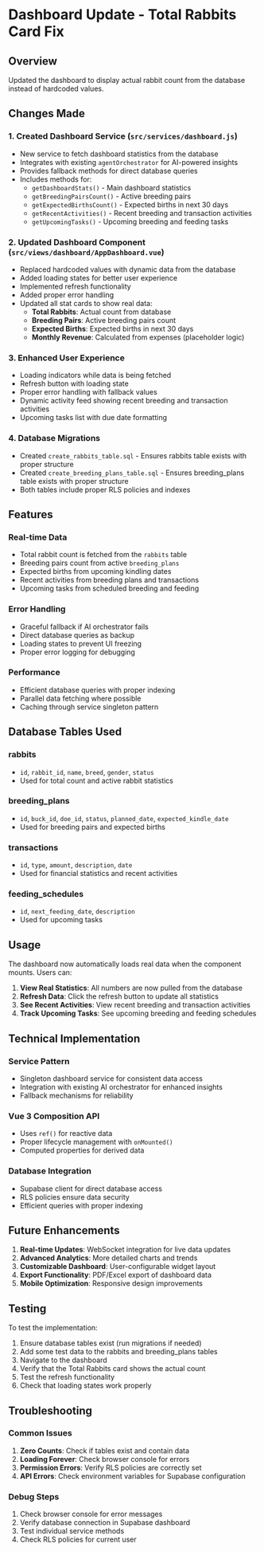 # Dashboard Update - Total Rabbits Card Fix

## Overview
Updated the dashboard to display actual rabbit count from the database instead of hardcoded values.

## Changes Made

### 1. Created Dashboard Service (`src/services/dashboard.js`)
- New service to fetch dashboard statistics from the database
- Integrates with existing `agentOrchestrator` for AI-powered insights
- Provides fallback methods for direct database queries
- Includes methods for:
  - `getDashboardStats()` - Main dashboard statistics
  - `getBreedingPairsCount()` - Active breeding pairs
  - `getExpectedBirthsCount()` - Expected births in next 30 days
  - `getRecentActivities()` - Recent breeding and transaction activities
  - `getUpcomingTasks()` - Upcoming breeding and feeding tasks

### 2. Updated Dashboard Component (`src/views/dashboard/AppDashboard.vue`)
- Replaced hardcoded values with dynamic data from the database
- Added loading states for better user experience
- Implemented refresh functionality
- Added proper error handling
- Updated all stat cards to show real data:
  - **Total Rabbits**: Actual count from database
  - **Breeding Pairs**: Active breeding pairs count
  - **Expected Births**: Expected births in next 30 days
  - **Monthly Revenue**: Calculated from expenses (placeholder logic)

### 3. Enhanced User Experience
- Loading indicators while data is being fetched
- Refresh button with loading state
- Proper error handling with fallback values
- Dynamic activity feed showing recent breeding and transaction activities
- Upcoming tasks list with due date formatting

### 4. Database Migrations
- Created `create_rabbits_table.sql` - Ensures rabbits table exists with proper structure
- Created `create_breeding_plans_table.sql` - Ensures breeding_plans table exists with proper structure
- Both tables include proper RLS policies and indexes

## Features

### Real-time Data
- Total rabbit count is fetched from the `rabbits` table
- Breeding pairs count from active `breeding_plans`
- Expected births from upcoming kindling dates
- Recent activities from breeding plans and transactions
- Upcoming tasks from scheduled breeding and feeding

### Error Handling
- Graceful fallback if AI orchestrator fails
- Direct database queries as backup
- Loading states to prevent UI freezing
- Proper error logging for debugging

### Performance
- Efficient database queries with proper indexing
- Parallel data fetching where possible
- Caching through service singleton pattern

## Database Tables Used

### rabbits
- `id`, `rabbit_id`, `name`, `breed`, `gender`, `status`
- Used for total count and active rabbit statistics

### breeding_plans
- `id`, `buck_id`, `doe_id`, `status`, `planned_date`, `expected_kindle_date`
- Used for breeding pairs and expected births

### transactions
- `id`, `type`, `amount`, `description`, `date`
- Used for financial statistics and recent activities

### feeding_schedules
- `id`, `next_feeding_date`, `description`
- Used for upcoming tasks

## Usage

The dashboard now automatically loads real data when the component mounts. Users can:

1. **View Real Statistics**: All numbers are now pulled from the database
2. **Refresh Data**: Click the refresh button to update all statistics
3. **See Recent Activities**: View recent breeding and transaction activities
4. **Track Upcoming Tasks**: See upcoming breeding and feeding schedules

## Technical Implementation

### Service Pattern
- Singleton dashboard service for consistent data access
- Integration with existing AI orchestrator for enhanced insights
- Fallback mechanisms for reliability

### Vue 3 Composition API
- Uses `ref()` for reactive data
- Proper lifecycle management with `onMounted()`
- Computed properties for derived data

### Database Integration
- Supabase client for direct database access
- RLS policies ensure data security
- Efficient queries with proper indexing

## Future Enhancements

1. **Real-time Updates**: WebSocket integration for live data updates
2. **Advanced Analytics**: More detailed charts and trends
3. **Customizable Dashboard**: User-configurable widget layout
4. **Export Functionality**: PDF/Excel export of dashboard data
5. **Mobile Optimization**: Responsive design improvements

## Testing

To test the implementation:

1. Ensure database tables exist (run migrations if needed)
2. Add some test data to the rabbits and breeding_plans tables
3. Navigate to the dashboard
4. Verify that the Total Rabbits card shows the actual count
5. Test the refresh functionality
6. Check that loading states work properly

## Troubleshooting

### Common Issues

1. **Zero Counts**: Check if tables exist and contain data
2. **Loading Forever**: Check browser console for errors
3. **Permission Errors**: Verify RLS policies are correctly set
4. **API Errors**: Check environment variables for Supabase configuration

### Debug Steps

1. Check browser console for error messages
2. Verify database connection in Supabase dashboard
3. Test individual service methods
4. Check RLS policies for current user
